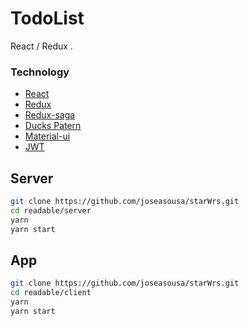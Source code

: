 # TodoList


React / Redux .
### Technology
* [React](https://reactjs.org/)
* [Redux](https://redux.js.org/)
* [Redux-saga](https://redux-saga.js.org/)
* [Ducks Patern](https://github.com/erikras/ducks-modular-redux)
* [Material-ui](https://material-ui.com/)
* [JWT](https://jwt.io/)

## Server

```sh
git clone https://github.com/joseasousa/starWrs.git
cd readable/server
yarn
yarn start
```

## App
```sh
git clone https://github.com/joseasousa/starWrs.git
cd readable/client
yarn
yarn start
```
